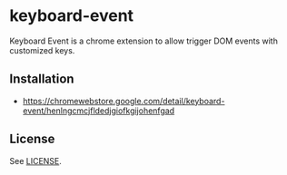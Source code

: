 # keyboard-event

Keyboard Event is a chrome extension to allow trigger DOM events with customized keys.

## Installation

* https://chromewebstore.google.com/detail/keyboard-event/henlngcmcjfldedjgiofkgijohenfgad

## License

See [LICENSE](LICENSE).

